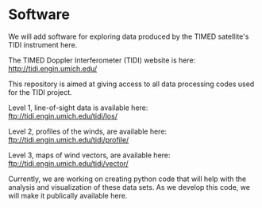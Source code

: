 # Software

We will add software for exploring data produced by the
TIMED satellite's TIDI instrument here.

The TIMED Doppler Interferometer (TIDI) website is here:
http://tidi.engin.umich.edu/

This repository is aimed at giving access to all data processing codes
used for the TIDI project.

Level 1, line-of-sight data is available here:
ftp://tidi.engin.umich.edu/tidi/los/

Level 2, profiles of the winds, are available here:
ftp://tidi.engin.umich.edu/tidi/profile/

Level 3, maps of wind vectors, are available here:
ftp://tidi.engin.umich.edu/tidi/vector/

Currently, we are working on creating python code that will help with
the analysis and visualization of these data sets. As we develop this
code, we will make it publically available here.
